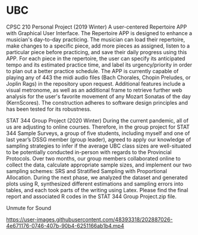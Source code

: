 # UBC
CPSC 210 Personal Project (2019 Winter)
A user-centered Repertoire APP with Graphical User Interface. The Repertoire APP is designed to enhance a musician's day-to-day practicing. The musician can load their repertoire, make changes to a specific piece, add more pieces as assigned, listen to a particular piece before practicing, and save their daily progress using this APP. For each piece in the repertoire, the user can specify its anticipated tempo and its estimated practice time, and label its urgency/priority in order to plan out a better practice schedule. The APP is currently capable of playing any of 443 the midi audio files (Bach Chorales, Chopin Preludes, or Joplin Rags) in the repository upon request. Additional features include a visual metronome, as well as an additional frame to retrieve further web analysis for the user's favorite movement of any Mozart Sonatas of the day (KernScores). The construction adheres to software design principles and has been tested for its robustness. 


STAT 344 Group Project (2020 Winter)
During the current pandemic, all of us are adjusting to online courses. Therefore, in the group project for STAT 344 Sample Surveys, a group of five students, including myself and one of last year’s DSSG member (group leader), agreed to apply our knowledge of sampling strategies to infer if the average UBC class sizes are well-situated to be potentially conducted in-person with regards to the Provincial Protocols. Over two months, our group members collaborated online to collect the data, calculate appropriate sample sizes, and implement our two sampling schemes: SRS and Stratified Sampling with Proportional Allocation. During the next phase, we analyzed the dataset and generated plots using R, synthesized different estimations and sampling errors into tables, and each took parts of the writing using Latex. Please find the final report and associated R codes in the STAT 344 Group Project.zip file. 

Unmute for Sound

https://user-images.githubusercontent.com/48393318/202887026-4e671176-0746-407b-90b4-6251166ab1b4.mp4
